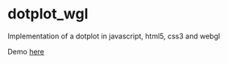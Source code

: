 dotplot_wgl
===========

Implementation of a dotplot in javascript, html5, css3 and webgl

Demo [here](//crazybiocomputing.github.io/dotplot_wgl/)
